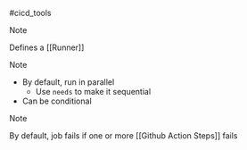 #cicd_tools 
>[!note]
>Defines a [[Runner]]

>[!note]
>- By default, run in parallel
>	- Use ``needs`` to make it sequential
>- Can be conditional 

>[!note]
>By default, job fails if one or more [[Github Action Steps]] fails